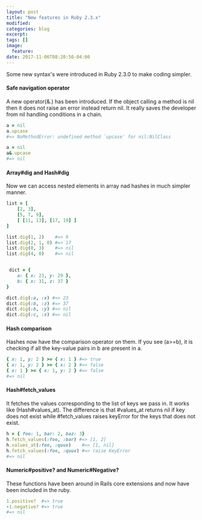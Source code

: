 ```yaml
---
layout: post
title: "New features in Ruby 2.3.x"
modified:
categories: blog
excerpt:
tags: []
image:
  feature:
date: 2017-11-06T08:20:50-04:00
---
```


Some new syntax's were introduced in Ruby 2.3.0 to make coding simpler.

#### Safe navigation operator

A new operator(&.) has been introduced. If the object calling a method is nil then it does not raise an error instead return nil. It really saves the developer from nil handling conditions in a chain.

```ruby
a = nil
a.upcase
#=> NoMethodError: undefined method `upcase' for nil:NilClass

a = nil
a&.upcase
#=> nil
```

#### Array#dig and Hash#dig

Now we can access nested elements in array nad hashes in much simpler manner.

```ruby
list = [
    [2, 3],
    [5, 7, 9],
    [ [11, 13], [17, 19] ]
]

list.dig(1, 2)    #=> 9
list.dig(2, 1, 0) #=> 17
list.dig(0, 3)    #=> nil
list.dig(4, 0)    #=> nil


 dict = {
    a: { x: 23, y: 29 },
    b: { x: 31, z: 37 }
}

dict.dig(:a, :x) #=> 23
dict.dig(:b, :z) #=> 37
dict.dig(:b, :y) #=> nil
dict.dig(:c, :x) #=> nil

```

#### Hash comparison

Hashes now have the comparison operator on them. If you see (a>=b), it is checking if all the key-value pairs in b are present in a.

```ruby
{ x: 1, y: 2 } >= { x: 1 } #=> true
{ x: 1, y: 2 } >= { x: 2 } #=> false
{ x: 1 } >= { x: 1, y: 2 } #=> false
#=> nil
```

#### Hash#fetch_values

It fetches the values corresponding to the list of keys we pass in. It works like (Hash#values_at). The difference is that #values_at returns nil if key does not exist while #fetch_values raises keyError for the keys that does not exist.

```ruby
h = { foo: 1, bar: 2, baz: 3}
h.fetch_values(:foo, :bar) #=> [1, 2]
h.values_at(:foo, :quux)    #=> [1, nil]
h.fetch_values(:foo, :quux) #=> raise KeyError
#=> nil
```

#### Numeric#positive? and Numeric#Negative?

These functions have been around in Rails core extensions and now have been included in the ruby.

```ruby
1.positive?  #=> true
-1.negative? #=> true
#=> nil
```
